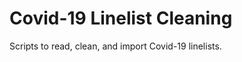 Covid-19 Linelist Cleaning
=======================

Scripts to read, clean, and import Covid-19 linelists.
